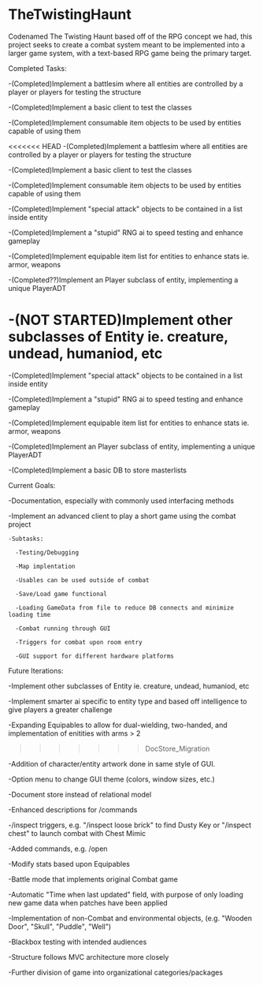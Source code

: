 # TheTwistingHaunt
Codenamed The Twisting Haunt based off of the RPG concept we had, this project seeks to create a combat system meant to be implemented into a larger game system, with a text-based RPG game being the primary target.

Completed Tasks:

  -(Completed)Implement a battlesim where all entities are controlled by a player or players for testing the structure

  -(Completed)Implement a basic client to test the classes

  -(Completed)Implement consumable item objects to be used by entities capable of using them

<<<<<<< HEAD
-(Completed)Implement a battlesim where all entities are controlled by a player or players for testing the structure

-(Completed)Implement a basic client to test the classes

-(Completed)Implement consumable item objects to be used by entities capable of using them

-(Completed)Implement "special attack" objects to be contained in a list inside entity

-(Completed)Implement a "stupid" RNG ai to speed testing and enhance gameplay

-(Completed)Implement equipable item list for entities to enhance stats ie. armor, weapons


-(Completed??)Implement an Player subclass of entity, implementing a unique PlayerADT


-(NOT STARTED)Implement other subclasses of Entity ie. creature, undead, humaniod, etc
=======
  -(Completed)Implement "special attack" objects to be contained in a list inside entity

  -(Completed)Implement a "stupid" RNG ai to speed testing and enhance gameplay

  -(Completed)Implement equipable item list for entities to enhance stats ie. armor, weapons

  -(Completed)Implement an Player subclass of entity, implementing a unique PlayerADT
  
  -(Completed)Implement a basic DB to store masterlists


Current Goals:

  -<CONSTANT>Documentation, especially with commonly used interfacing methods
  
  -<WIP>Implement an advanced client to play a short game using the combat project
  
    -Subtasks:
  
      -Testing/Debugging
  
      -Map implentation
  
      -Usables can be used outside of combat
  
      -Save/Load game functional
  
      -Loading GameData from file to reduce DB connects and minimize loading time
      
      -Combat running through GUI
      
      -Triggers for combat upon room entry
      
      -GUI support for different hardware platforms
  
  
  
  


Future Iterations:

  -<COMBAT>Implement other subclasses of Entity ie. creature, undead, humaniod, etc

  -<COMBAT>Implement smarter ai specific to entity type and based off intelligence to give players a greater challenge

  -<COMBAT>Expanding Equipables to allow for dual-wielding, two-handed, and implementation of enitities with arms > 2
>>>>>>> DocStore_Migration

  -<GUI>Addition of character/entity artwork done in same style of GUI.

  -<GUI>Option menu to change GUI theme (colors, window sizes, etc.)
  
  -<DB>Document store instead of relational model
  
  -<DB>Enhanced descriptions for /commands
  
  -<DB>/inspect triggers, e.g. "/inspect loose brick" to find Dusty Key or "/inspect chest" to launch combat with Chest Mimic
  
  -<LISTENER>Added commands, e.g. /open
  
  -<COMBAT>Modify stats based upon Equipables
  
  -<OVERALL>Battle mode that implements original Combat game
  
  -<DB>Automatic "Time when last updated" field, with purpose of only loading new game data when patches have been applied
  
  -<OVERALL>Implementation of non-Combat and environmental objects, (e.g. "Wooden Door", "Skull", "Puddle", "Well")
  
  
  
  
  -<OVERALL>Blackbox testing with intended audiences
  
  -<OVERALL>Structure follows MVC architecture more closely
  
  -<OVERALL>Further division of game into organizational categories/packages

  
